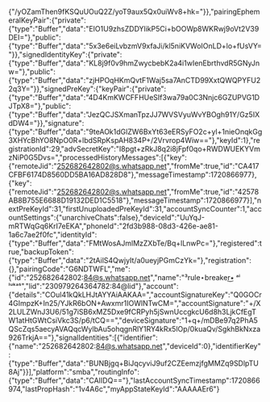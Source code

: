 {"/yOZamThen9fKSQuUOuQ2Z/yoT9aux5Qx0uiWv8+hk="}},"pairingEphemeralKeyPair":{"private":{"type":"Buffer","data":"EIO1U9zhsZDDYlikP5Ci+bOOWp8WKRwj9oVt2V39DEI="},"public":{"type":"Buffer","data":"5x3e6eiLvbzmV9xfaJi/kl5niKVWoIOnLD+lo+fUsVY="}},"signedIdentityKey":{"private":{"type":"Buffer","data":"KL8j9f0v9hmZwycbebK2a4i1wIenEbrthvdR5GNyJnw="},"public":{"type":"Buffer","data":"zjHPOqHKmQvtF1Waj5sa7AnCTD99XxtQWQPYFU22q3Y="}},"signedPreKey":{"keyPair":{"private":{"type":"Buffer","data":"4D4KmKWCFFHUeSIf3wa79a0C3Nnjc6GZUPVG1DJTpX8="},"public":{"type":"Buffer","data":"JezQCJSXmanTpzJJ7WVSVyuWvYBOgh91Y/Gz5IXdDW4="}},"signature":{"type":"Buffer","data":"9teAOk1dGlZW6BxYt63eERSyFO2c+yl+1nieOnqkGg3XHYcBhYO8NpO0R+lbdSRpKspAH834P+/2Vrvrop4Wiw=="},"keyId":1},"registrationId":29,"advSecretKey":"I8pgt+zRkJ8q2i8jFpf0qo+RWDWUEKYVmzNiP0G5Dvs=","processedHistoryMessages":[{"key":{"remoteJid":"252682642802@s.whatsapp.net","fromMe":true,"id":"CA417CFBF6174D8560DD5BA16AD828D8"},"messageTimestamp":1720866977},{"key":{"remoteJid":"252682642802@s.whatsapp.net","fromMe":true,"id":"42578AB8B755E6688D19132DED1C5518"},"messageTimestamp":1720866977}],"nextPreKeyId":31,"firstUnuploadedPreKeyId":31,"accountSyncCounter":1,"accountSettings":{"unarchiveChats":false},"deviceId":"UuYqJ-mRTWqGq6KrI7eEKA","phoneId":"2fd3b988-08d3-426e-ae81-1a6c7ae2f0fc","identityId":{"type":"Buffer","data":"FMtWosAJmlMzZXbTe/Bq+lLnwPc="},"registered":true,"backupToken":{"type":"Buffer","data":"2tAilS4QwjyIt/a0ueyjPGmCzYk="},"registration":{},"pairingCode":"G6NDTWFL","me":{"id":"252682642802:84@s.whatsapp.net","name":"³rule⋆breaker٭͜ ᵃⁱ ˡᵘᵏᵃˢ","lid":"230979264364782:84@lid"},"account":{"details":"COul41kQkLHJtAYYAiAAKAA=","accountSignatureKey":"Q0GOCr4GImpzK+In25/YJkR6bON+Awxmr1IOWlNTwCM=","accountSignature":"+/X2LULZWnJ3U6/51g7iSB6xMZ5Dxe9fCRPyh5jSwnUccgkcU6d8h3LjkCfEgTW1atHtGWtCsiVkc3S/p6/tCQ==","deviceSignature":"1+q+/mDBe97q2PhA5QScZqs5aecyAVAQqcWylbAu5ohqgnRlY1RY4kRx5lOp/0kuaQv/SgkhBkNxza926TrkjA=="},"signalIdentities":[{"identifier":{"name":"252682642802:84@s.whatsapp.net","deviceId":0},"identifierKey":{"type":"Buffer","data":"BUNBjgq+BiJqcyviJ9uf2CZEemzjfgMMZq9SDlpTU8Aj"}}],"platform":"smba","routingInfo":{"type":"Buffer","data":"CAIIDQ=="},"lastAccountSyncTimestamp":1720866974,"lastPropHash":"1v4A6c","myAppStateKeyId":"AAAAAEr6"}


